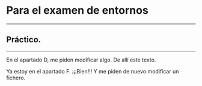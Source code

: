 # Para el examen de entornos
---

## Práctico.
---


En el apartado D, me piden modificar algo. De allí este texto.


Ya estoy en el apartado F. ¡¡¡Bien!!! Y me piden de nuevo modificar un fichero.

